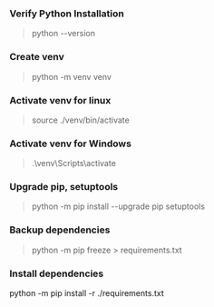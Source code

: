 ### Verify Python Installation
> python --version

### Create venv
> python -m venv venv

### Activate venv for linux
> source ./venv/bin/activate

### Activate venv for Windows
> .\venv\Scripts\activate

### Upgrade pip, setuptools
>  python -m pip install --upgrade pip setuptools

### Backup dependencies
> python -m pip freeze > requirements.txt

### Install dependencies
python -m pip install -r ./requirements.txt
